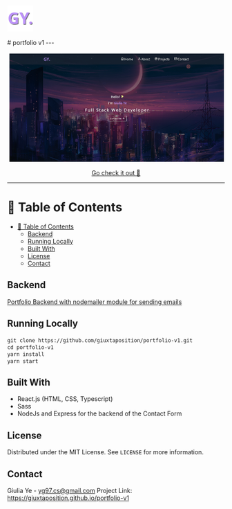 <p align="left">
   <img src="./.github/images/logo.png" />
</p>
# portfolio v1
---
<p align="center">
   <img src="./.github/images/homepage.png" width="500"/>
</p>

<p align="center">
   <a href="https://giuxtaposition.com/portfolio-v1">Go check it out 🎉</a>
</p>

---

# :pushpin: Table of Contents

- [:pushpin: Table of Contents](#pushpin-table-of-contents)
  - [Backend](#backend)
  - [Running Locally](#running-locally)
  - [Built With](#built-with)
  - [License](#license)
  - [Contact](#contact)

## Backend

[Portfolio Backend with nodemailer module for sending emails](https://github.com/giuxtaposition/portfolio-server-v1)

## Running Locally

``` bin/bash
git clone https://github.com/giuxtaposition/portfolio-v1.git
cd portfolio-v1
yarn install
yarn start
```

## Built With

- React.js (HTML, CSS, Typescript)
- Sass
- NodeJs and Express for the backend of the Contact Form

## License

Distributed under the MIT License. See `LICENSE` for more information.

## Contact

Giulia Ye - yg97.cs@gmail.com
Project Link: https://giuxtaposition.github.io/portfolio-v1